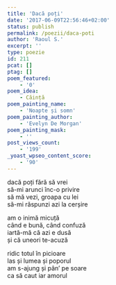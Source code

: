 ```yaml
---
title: 'Dacă poți'
date: '2017-06-09T22:56:46+02:00'
status: publish
permalink: /poezii/daca-poti
author: 'Raoul S.'
excerpt: ''
type: poezie
id: 211
pcat: []
ptag: []
poem_featured:
    - '0'
poem_idea:
    - Căință
poem_painting_name:
    - 'Noapte și somn'
poem_painting_author:
    - 'Evelyn De Morgan'
poem_painting_mask:
    - ''
post_views_count:
    - '199'
_yoast_wpseo_content_score:
    - '90'
---
```

dacă poți fără să vrei  
să-mi arunci înc-o privire  
să mă vezi, groapa cu lei  
să-mi răspunzi azi la cerșire

am o inimă micuță  
când e bună, când confuză  
iartă-mă că azi e dusă  
și că uneori te-acuză

ridic totul în picioare  
las și lumea și poporul  
am s-ajung și pân’ pe soare  
ca să caut iar amorul